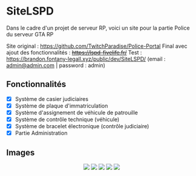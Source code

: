 # SiteLSPD
Dans le cadre d'un projet de serveur RP, voici un site pour la partie Police du serveur GTA RP

Site original : https://github.com/TwitchParadise/Police-Portal
Final avec ajout des fonctionnalités : ~~https://lspd-fivelife.fr/~~
Test : https://brandon.fontany-legall.xyz/public/dev/SiteLSPD/ (email : admin@admin.com | password : admin)

## Fonctionnalités
 - [x] Système de casier judiciaires
 - [x] Système de plaque d'immatriculation
 - [x] Système d'assignement de véhicule de patrouille
 - [x] Système de contrôle technique (véhicule)
 - [x] Système de bracelet électronique (contrôle judiciaire) 
 - [x] Partie Administration

## Images
<p align="center">
  <img src="https://brandon.fontany-legall.xyz/public/images/sites/lspd/lspd.png">
  <img src="https://brandon.fontany-legall.xyz/public/images/sites/lspd/main.png">
  <img src="https://brandon.fontany-legall.xyz/public/images/sites/lspd/bracelet.png">
  <img src="https://brandon.fontany-legall.xyz/public/images/sites/lspd/plaque.png">
  <img src="https://brandon.fontany-legall.xyz/public/images/sites/lspd/vehicules.png">
</p>
